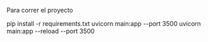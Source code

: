 Para correr el proyecto

pip install -r requirements.txt
uvicorn main:app --port 3500
uvicorn main:app --reload --port 3500

